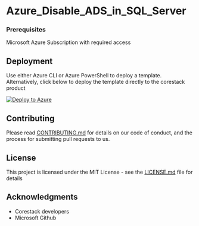 
# Azure_Disable_ADS_in_SQL_Server



### Prerequisites

Microsoft Azure Subscription with required access

## Deployment

Use either Azure CLI or Azure PowerShell to deploy a template. Alternatively, click below to deploy the template directly to the corestack product 

[![Deploy to Azure](https://docs.corestack.io/wp-content/uploads/2019/09/deploy-to-corestack.svg)](http://discover.corestack.io/heatstack/templates?repositories=github&external_redirect=true&name=Azure_Disable_ADS_in_SQL_Server&url=https://raw.githubusercontent.com/corestacklabs/Templates/master/arm/Azure_Disable_ADS_in_SQL_Server/Azure_Disable_ADS_in_SQL_Server_content.json&engine=arm&type[0]=Cloud&classification[0]=Provisioning&services[0]=Azure&scope=tenant#/mytemplates)

## Contributing

Please read [CONTRIBUTING.md](https://gist.github.com/karthick-kk/30e4fd3f279492b4f040d5cd569d21d0) for details on our code of conduct, and the process for submitting pull requests to us.

## License

This project is licensed under the MIT License - see the [LICENSE.md](LICENSE.md) file for details

## Acknowledgments

* Corestack developers
* Microsoft Github

